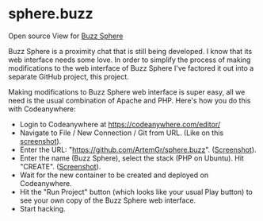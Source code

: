 # sphere.buzz
Open source View for [Buzz Sphere](http://sphere.buzz/)

Buzz Sphere is a proximity chat that is still being developed.
I know that its web interface needs some love.
In order to simplify the process of making modifications to the web interface of Buzz Sphere
I've factored it out into a separate GitHub project, this project.

Making modifications to Buzz Sphere web interface is super easy, all we need is the usual combination of Apache and PHP.
Here's how you do this with Codeanywhere:

* Login to Codeanywhere at https://codeanywhere.com/editor/
* Navigate to File / New Connection / Git from URL. (Like on this [screenshot](http://prntscr.com/di0o15)).
* Enter the URL: "https://github.com/ArtemGr/sphere.buzz". ([Screenshot](http://prntscr.com/di0oxd)).
* Enter the name (Buzz Sphere), select the stack (PHP on Ubuntu). Hit "CREATE". ([Screenshot](http://prntscr.com/di0p50)).
* Wait for the new container to be created and deployed on Codeanywhere.
* Hit the "Run Project" button (which looks like your usual Play button) to see your own copy of the Buzz Sphere web interface.
* Start hacking.
